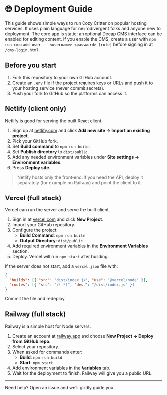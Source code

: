# 🌐 Deployment Guide

This guide shows simple ways to run Cozy Critter on popular hosting services. It uses plain language for neurodivergent folks and anyone new to deployment.
The core app is static; an optional Decap CMS interface can be enabled for editing content. If you enable the CMS, create a user with `npm run cms:add-user -- <username> <password> [role]` before signing in at `/cms-login.html`.

## Before you start
1. Fork this repository to your own GitHub account.
2. Create an `.env` file if the project requires keys or URLs and push it to your hosting service (never commit secrets).
3. Push your fork to GitHub so the platforms can access it.

## Netlify (client only)
Netlify is good for serving the built React client.

1. Sign up at [netlify.com](https://netlify.com) and click **Add new site → Import an existing project**.
2. Pick your GitHub fork.
3. Set **Build command** to `npm run build`.
4. Set **Publish directory** to `dist/public`.
5. Add any needed environment variables under **Site settings → Environment variables**.
6. Press **Deploy site**.

> Netlify hosts only the front‑end. If you need the API, deploy it separately (for example on Railway) and point the client to it.

## Vercel (full stack)
Vercel can run the server and serve the built client.

1. Sign in at [vercel.com](https://vercel.com) and click **New Project**.
2. Import your GitHub repository.
3. Configure the project:
   - **Build Command**: `npm run build`
   - **Output Directory**: `dist/public`
4. Add required environment variables in the **Environment Variables** section.
5. Deploy. Vercel will run `npm start` after building.

If the server does not start, add a `vercel.json` file with:

```json
{
  "builds": [{ "src": "dist/index.js", "use": "@vercel/node" }],
  "routes": [{ "src": "/(.*)", "dest": "/dist/index.js" }]
}
```

Commit the file and redeploy.

## Railway (full stack)
Railway is a simple host for Node servers.

1. Create an account at [railway.app](https://railway.app) and choose **New Project → Deploy from GitHub repo**.
2. Select your repository.
3. When asked for commands enter:
   - **Build**: `npm run build`
   - **Start**: `npm start`
4. Add environment variables in the **Variables** tab.
5. Wait for the deployment to finish. Railway will give you a public URL.

---
Need help? Open an issue and we’ll gladly guide you.
